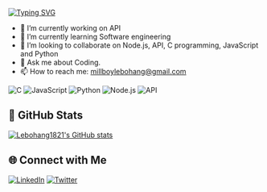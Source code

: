 [![Typing SVG](https://readme-typing-svg.demolab.com?font=Fira+Code&pause=1000&random=false&width=435&lines=Hi+There+👋)](https://git.io/typing-svg)

- 🔭 I’m currently working on API
- 🌱 I’m currently learning Software engineering
- 👯 I’m looking to collaborate on Node.js, API, C programming, JavaScript and Python
- 💬 Ask me about Coding.
- 📫 How to reach me: millboylebohang@gmail.com

![C](https://img.shields.io/badge/Language-C-blue)
![JavaScript](https://img.shields.io/badge/Language-JavaScript-yellow)
![Python](https://img.shields.io/badge/Language-Python-green)
![Node.js](https://img.shields.io/badge/Backend-Node.js-brightgreen)
![API](https://img.shields.io/badge/API-RESTful-orange)


## 🚀 GitHub Stats

[![Lebohang1821's GitHub stats](https://github-readme-stats.vercel.app/api?username=Lebohang1821&show_icons=true&theme=radical)](https://github.com/Lebohang1821/Lebohang1821)

## 🌐 Connect with Me

[![LinkedIn](https://img.shields.io/badge/LinkedIn-Connect-blue)](https://www.linkedin.com/in/joshua-chikasha/)
[![Twitter](https://img.shields.io/badge/Twitter-Follow-blue)](https://twitter.com/Lebohang1821)

